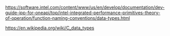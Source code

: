 
https://software.intel.com/content/www/us/en/develop/documentation/dev-guide-ipp-for-oneapi/top/intel-integrated-performance-primitives-theory-of-operation/function-naming-conventions/data-types.html

https://en.wikipedia.org/wiki/C_data_types

